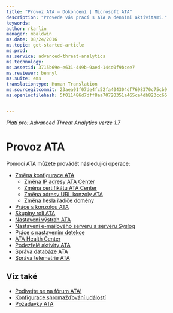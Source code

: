 ```yaml
---
title: "Provoz ATA – Dokončení | Microsoft ATA"
description: "Provede vás prací s ATA a denními aktivitami."
keywords: 
author: rkarlin
manager: mbaldwin
ms.date: 08/24/2016
ms.topic: get-started-article
ms.prod: 
ms.service: advanced-threat-analytics
ms.technology: 
ms.assetid: 3715b69e-e631-449b-9aed-144d0f9bcee7
ms.reviewer: bennyl
ms.suite: ems
translationtype: Human Translation
ms.sourcegitcommit: 23aea01f07de4fc52fa404304df7698370c75cb9
ms.openlocfilehash: 5f011486d7dff8aa70720351a465ce4db823cc66


---
```


*Platí pro: Advanced Threat Analytics verze 1.7*



# Provoz ATA

Pomocí ATA můžete provádět následující operace:

- [Změna konfigurace ATA](modifying-ata-configuration.md)
  - [Změna IP adresy ATA Center](modifying-ata-config-centerip.md)
  - [Změna certifikátu ATA Center](modifying-ata-config-centercert.md)
  - [Změna adresy URL konzoly ATA](modifying-ata-config-consoleurl.md)
  - [Změna hesla řadiče domény](modifying-ata-config-dcpassword.md)
- [Práce s konzolou ATA](working-with-ata-console.md)
- [Skupiny rolí ATA](ata-role-groups.md)
- [Nastavení výstrah ATA](setting-ata-alerts.md)
- [Nastavení e-mailového serveru a serveru Syslog](setting-syslog-email-server-settings.md)
- [Práce s nastavením detekce](working-with-detection-settings.md)
- [ATA Health Center](ata-health-center.md)
- [Podezřelé aktivity ATA](working-with-suspicious-activities.md)
- [Správa databáze ATA](ata-database-management.md)
- [Správa telemetrie ATA](manage-telemetry-settings.md)


## Viz také

- [Podívejte se na fórum ATA!](https://aka.ms/ata-forum)
- [Konfigurace shromažďování událostí](configure-event-collection.md)
- [Požadavky ATA](/advanced-threat-analytics/plan-design/ata-prerequisites)




<!--HONumber=Aug16_HO5-->



